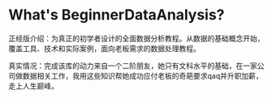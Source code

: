 # What's BeginnerDataAnalysis?

正经版介绍：为真正的初学者设计的全面数据分析教程。从数据的基础概念开始，覆盖工具、技术和实际案例，面向老板需求的数据处理教程。


真实情况：完成该库的动力来自一个二阶朋友，她只有文科水平的基础，在一家公司做数据相关工作，我用这些知识帮她成功应付老板的奇葩要求qaq并升职加薪，走上人生巅峰。
